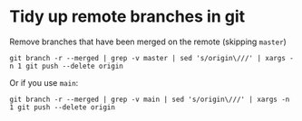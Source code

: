 # Tidy up remote branches in git

Remove branches that have been merged on the remote (skipping `master`)

    git branch -r --merged | grep -v master | sed 's/origin\///' | xargs -n 1 git push --delete origin

Or if you use `main`:

    git branch -r --merged | grep -v main | sed 's/origin\///' | xargs -n 1 git push --delete origin
